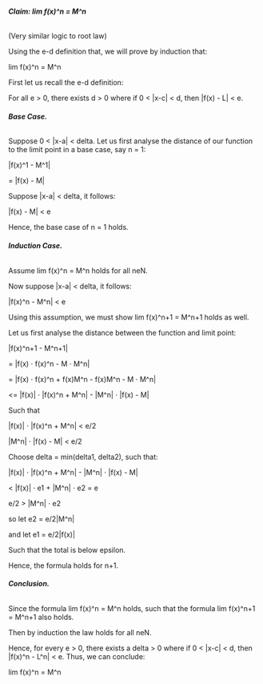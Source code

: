 ###### **Claim: lim f(x)^n = M^n**



(Very similar logic to root law)

Using the e-d definition that, we will prove by induction that:

lim f(x)^n = M^n



First let us recall the e-d definition:

For all e > 0, there exists d > 0 where if 0 < |x-c| < d, then |f(x) - L| < e.





###### **Base Case.**



Suppose 0 < |x-a| < delta. Let us first analyse the distance of our function to the limit point in a base case, say n = 1:

|f(x)^1 - M^1|

= |f(x) - M|



Suppose |x-a| < delta, it follows:

|f(x) - M| < e



Hence, the base case of n = 1 holds.





###### **Induction Case.**



Assume lim f(x)^n = M^n holds for all neN.

Now suppose |x-a| < delta, it follows:

|f(x)^n - M^n| < e



Using this assumption, we must show lim f(x)^n+1 = M^n+1 holds as well.

Let us first analyse the distance between the function and limit point:

|f(x)^n+1 - M^n+1|

= |f(x) ⋅ f(x)^n - M ⋅ M^n|

= |f(x) ⋅ f(x)^n + f(x)M^n - f(x)M^n - M ⋅ M^n|

<= |f(x)| ⋅ |f(x)^n + M^n| - |M^n| ⋅ |f(x) - M|



Such that

|f(x)| ⋅ |f(x)^n + M^n| < e/2

|M^n| ⋅ |f(x) - M| < e/2



Choose delta = min(delta1, delta2), such that:

|f(x)| ⋅ |f(x)^n + M^n| - |M^n| ⋅ |f(x) - M|

< |f(x)| ⋅ e1 + |M^n| ⋅ e2 = e



e/2 > |M^n| ⋅ e2

so let e2 = e/2|M^n|

and let e1 = e/2|f(x)|

Such that the total is below epsilon.



Hence, the formula holds for n+1.





###### **Conclusion.**



Since the formula lim f(x)^n = M^n holds, such that the formula lim f(x)^n+1 = M^n+1 also holds.

Then by induction the law holds for all neN.



Hence, for every e > 0, there exists a delta > 0 where if 0 < |x-c| < d, then |f(x)^n - L^n| < e. Thus, we can conclude:



lim f(x)^n = M^n


